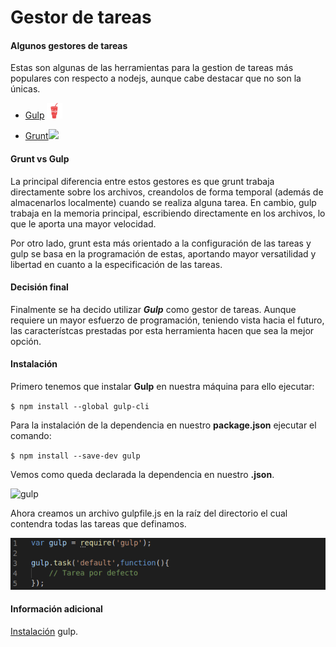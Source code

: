 # Gestor de tareas

#### Algunos gestores de tareas

Estas son algunas de las herramientas para la gestion de tareas más populares con respecto a nodejs, aunque cabe destacar que no son la únicas. 

- [Gulp](https://gulpjs.com/docs/en/getting-started/quick-start) <img alt="Gulp" width="25px" src="https://raw.githubusercontent.com/github/explore/78df643247d429f6cc873026c0622819ad797942/topics/gulp/gulp.png" />

- [Grunt](https://gruntjs.com/)<img height="24" src="http://gruntjs.com/img/grunt-logo-no-wordmark.svg">

#### Grunt vs Gulp

La principal diferencia entre estos gestores es que grunt trabaja directamente sobre los archivos, creandolos de forma temporal (además de almacenarlos localmente) cuando se realiza alguna tarea. En cambio, gulp trabaja en la memoria principal, escribiendo directamente en los archivos, lo que le aporta una mayor velocidad.

Por otro lado, grunt esta más orientado a la configuración de las tareas y gulp se basa en la programación de estas, aportando mayor versatilidad y libertad en cuanto a la especificación de las tareas.

#### Decisión final

Finalmente se ha decido utilizar ***Gulp*** como gestor de tareas. Aunque requiere un mayor esfuerzo de programación, teniendo vista hacia el futuro, las característcas prestadas por esta herramienta hacen que sea la mejor opción.

#### Instalación 

Primero tenemos que instalar **Gulp** en nuestra máquina para ello ejecutar:

`$ npm install --global gulp-cli `

Para la instalación de la dependencia en nuestro **package.json** ejecutar el comando:

`$ npm install --save-dev gulp`

Vemos como queda declarada la dependencia en nuestro **.json**.

![gulp](./img/img_hito2/gulp.png)

Ahora creamos un archivo gulpfile.js en la raíz del directorio el cual contendra todas las tareas que definamos.

![gulpfile](./img/img_hito2/gulpfile.png)


#### Información adicional

[Instalación](https://riptutorial.com/es/gulp/example/4376/instalacion-o-configuracion) gulp.
